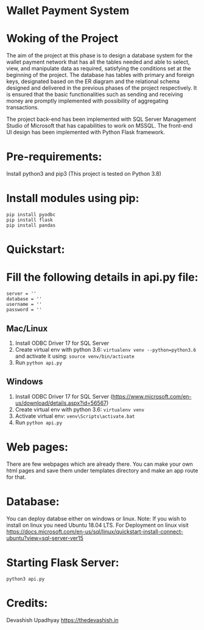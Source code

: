 
# Wallet Payment System

# Woking of the Project

The aim of the project at this phase is to design a database system for the wallet payment network that has all the tables needed and able to select, view, and manipulate data as required, satisfying the conditions set at the beginning of the project. The database has tables with primary and foreign keys, designated based on the ER diagram and the relational schema designed and delivered in the previous phases of the project respectively. It is ensured that the basic functionalities such as sending and receiving money are promptly implemented with possibility of aggregating transactions. 

The project back-end has been implemented with SQL Server Management Studio of Microsoft that has capabilities to work on MSSQL. The front-end UI design has been implemented with Python Flask framework.

# Pre-requirements:
Install python3 and pip3
(This project is tested on Python 3.8)

# Install modules using pip:
	pip install pyodbc
	pip install flask
	pip install pandas

# Quickstart:
# Fill the following details in api.py file: 
	server = '' 
	database = '' 
	username = '' 
	password = ''

## Mac/Linux

1. Install ODBC Driver 17 for SQL Server
2. Create virtual env with python 3.6: `virtualenv venv --python=python3.6` and activate it using: `source venv/bin/activate`
3. Run `python api.py`

## Windows

1. Install ODBC Driver 17 for SQL Server (https://www.microsoft.com/en-us/download/details.aspx?id=56567)
2. Create virtual env with python 3.6: `virtualenv venv`
3. Activate virtual env: `venv\Scripts\activate.bat`
4. Run `python api.py`

# Web pages:
There are few webpages which are already there. You can make your own html pages and save them under templates directory and make an app route for that.

# Database:
You can deploy databse either on windows or linux.
Note: If you wish to install on linux you need Ubuntu 18.04 LTS.
For Deployment on linux visit https://docs.microsoft.com/en-us/sql/linux/quickstart-install-connect-ubuntu?view=sql-server-ver15

# Starting Flask Server:
	python3 api.py

# Credits:
Devashish Upadhyay
https://thedevashish.in

